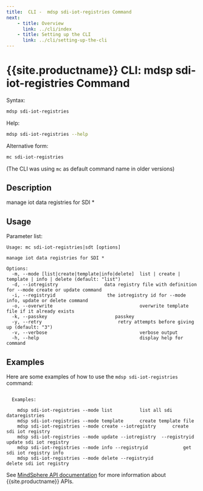 ```yaml
---
title:  CLI -  mdsp sdi-iot-registries Command
next:
    - title: Overview
      link: ../cli/index
    - title: Setting up the CLI
      link: ../cli/setting-up-the-cli
---
```


# {{site.productname}} CLI: mdsp sdi-iot-registries Command

Syntax:

```bash
mdsp sdi-iot-registries
```

Help:

```bash
mdsp sdi-iot-registries --help
```

Alternative form:

```bash
mc sdi-iot-registries
```

(The CLI was using `mc` as default command name in older versions)

## Description

manage iot data registries for SDI *

## Usage

Parameter list:

```text
Usage: mc sdi-iot-registries|sdt [options]

manage iot data registries for SDI *

Options:
  -m, --mode [list|create|template|info|delete]  list | create | template | info | delete (default: "list")
  -d, --iotregistry                 data registry file with definition for --mode create or update command
  -i, --registryid                   the iotregistry id for --mode info, update or delete command
  -o, --overwrite                                overwrite template file if it already exists
  -k, --passkey                         passkey
  -y, --retry                            retry attempts before giving up (default: "3")
  -v, --verbose                                  verbose output
  -h, --help                                     display help for command

```

## Examples

Here are some examples of how to use the `mdsp sdi-iot-registries` command:

```text

  Examples:

    mdsp sdi-iot-registries --mode list 		 list all sdi dataregistries
    mdsp sdi-iot-registries --mode template 	 create template file
    mdsp sdi-iot-registries --mode create --iotregistry  	 create sdi iot registry
    mdsp sdi-iot-registries --mode update --iotregistry  --registryid                                                                                               		 update sdi iot registry
    mdsp sdi-iot-registries --mode info --registryid    		 get sdi iot registry info
    mdsp sdi-iot-registries --mode delete --registryid  		 delete sdi iot registry

```

See [MindSphere API documentation](https://documentation.mindsphere.io/MindSphere/apis/index.html) for more information about {{site.productname}} APIs.
